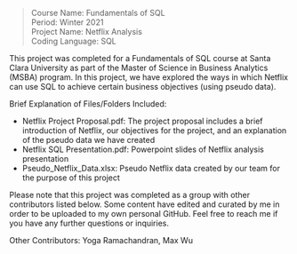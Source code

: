 > Course Name: Fundamentals of SQL  
Period: Winter 2021  
Project Name: Netflix Analysis  
Coding Language: SQL

This project was completed for a Fundamentals of SQL course at Santa Clara University as part of the Master of Science in Business Analytics (MSBA) program. In this project, we have explored the ways in which Netflix can use SQL to achieve certain business objectives (using pseudo data).

Brief Explanation of Files/Folders Included:
- Netflix Project Proposal.pdf: The project proposal includes a brief introduction of Netflix, our objectives for the project, and an explanation of the pseudo data we have created
- Netflix SQL Presentation.pdf: Powerpoint slides of Netflix analysis presentation
- Pseudo_Netflix_Data.xlsx: Pseudo Netflix data created by our team for the purpose of this project

Please note that this project was completed as a group with other contributors listed below. Some content have edited and curated by me in order to be uploaded to my own personal GitHub. Feel free to reach me if you have any further questions or inquiries.

Other Contributors: Yoga Ramachandran, Max Wu
